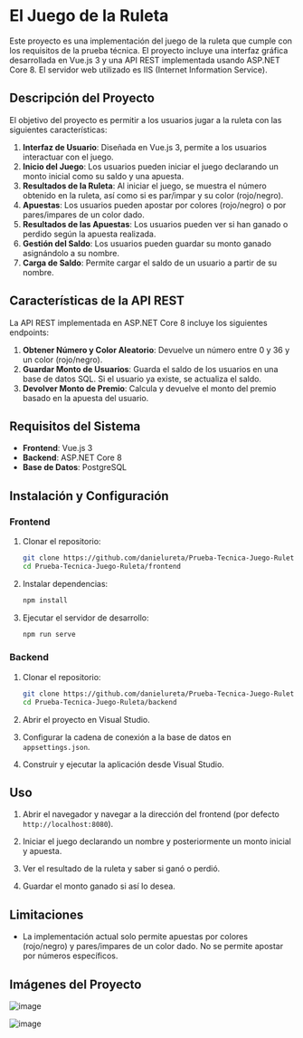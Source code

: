 # El Juego de la Ruleta

Este proyecto es una implementación del juego de la ruleta que cumple con los requisitos de la prueba técnica. El proyecto incluye una interfaz gráfica desarrollada en Vue.js 3 y una API REST implementada usando ASP.NET Core 8. El servidor web utilizado es IIS (Internet Information Service).

## Descripción del Proyecto

El objetivo del proyecto es permitir a los usuarios jugar a la ruleta con las siguientes características:

1. **Interfaz de Usuario**: Diseñada en Vue.js 3, permite a los usuarios interactuar con el juego.
2. **Inicio del Juego**: Los usuarios pueden iniciar el juego declarando un monto inicial como su saldo y una apuesta.
3. **Resultados de la Ruleta**: Al iniciar el juego, se muestra el número obtenido en la ruleta, así como si es par/impar y su color (rojo/negro).
4. **Apuestas**: Los usuarios pueden apostar por colores (rojo/negro) o por pares/impares de un color dado.
5. **Resultados de las Apuestas**: Los usuarios pueden ver si han ganado o perdido según la apuesta realizada.
6. **Gestión del Saldo**: Los usuarios pueden guardar su monto ganado asignándolo a su nombre.
7. **Carga de Saldo**: Permite cargar el saldo de un usuario a partir de su nombre.

## Características de la API REST

La API REST implementada en ASP.NET Core 8 incluye los siguientes endpoints:

1. **Obtener Número y Color Aleatorio**: Devuelve un número entre 0 y 36 y un color (rojo/negro).
2. **Guardar Monto de Usuarios**: Guarda el saldo de los usuarios en una base de datos SQL. Si el usuario ya existe, se actualiza el saldo.
3. **Devolver Monto de Premio**: Calcula y devuelve el monto del premio basado en la apuesta del usuario.

## Requisitos del Sistema

- **Frontend**: Vue.js 3
- **Backend**: ASP.NET Core 8
- **Base de Datos**: PostgreSQL

## Instalación y Configuración

### Frontend

1. Clonar el repositorio:
   ```sh
   git clone https://github.com/danielureta/Prueba-Tecnica-Juego-Ruleta.git
   cd Prueba-Tecnica-Juego-Ruleta/frontend
   ```

2. Instalar dependencias:
   ```sh
   npm install
   ```

3. Ejecutar el servidor de desarrollo:
   ```sh
   npm run serve
   ```

### Backend

1. Clonar el repositorio:
   ```sh
   git clone https://github.com/danielureta/Prueba-Tecnica-Juego-Ruleta.git
   cd Prueba-Tecnica-Juego-Ruleta/backend
   ```

2. Abrir el proyecto en Visual Studio.

3. Configurar la cadena de conexión a la base de datos en `appsettings.json`.

4. Construir y ejecutar la aplicación desde Visual Studio.


## Uso

1. Abrir el navegador y navegar a la dirección del frontend (por defecto `http://localhost:8080`).

2. Iniciar el juego declarando un nombre y posteriormente un monto inicial y apuesta.

3. Ver el resultado de la ruleta y saber si ganó o perdió.

4. Guardar el monto ganado si así lo desea.

## Limitaciones

- La implementación actual solo permite apuestas por colores (rojo/negro) y pares/impares de un color dado. No se permite apostar por números específicos.


## Imágenes del Proyecto

![image](https://github.com/Daniel349167/Ruleta-VUE-NET/assets/62466867/68c73506-d0f7-4dce-93f8-b6af32b1d103)

![image](https://github.com/Daniel349167/Ruleta-VUE-NET/assets/62466867/52d3a01a-a085-4b47-ad50-498ddaa9bb9f)

